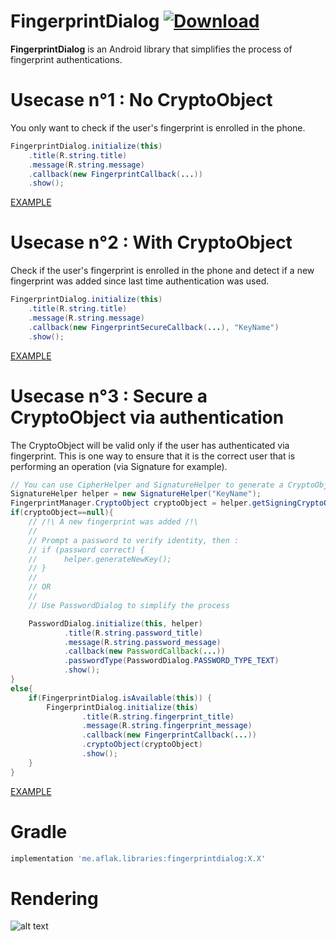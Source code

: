 # FingerprintDialog [ ![Download](https://api.bintray.com/packages/omaflak/maven/fingerprintdialog/images/download.svg) ](https://bintray.com/omaflak/maven/fingerprintdialog/_latestVersion)

**FingerprintDialog** is an Android library that simplifies the process of fingerprint authentications.

# Usecase n°1 : No CryptoObject

You only want to check if the user's fingerprint is enrolled in the phone.

```java
FingerprintDialog.initialize(this)
    .title(R.string.title)
    .message(R.string.message)
    .callback(new FingerprintCallback(...))
    .show();
```

[EXAMPLE](https://github.com/omaflak/FingerprintDialog-Library/blob/master/app/src/main/java/me/aflak/fingerprintdialoglibrary/FingerprintExample.java)
        
# Usecase n°2 : With CryptoObject

Check if the user's fingerprint is enrolled in the phone and detect if a new fingerprint was added since last time authentication was used.

```java
FingerprintDialog.initialize(this)
    .title(R.string.title)
    .message(R.string.message)
    .callback(new FingerprintSecureCallback(...), "KeyName")
    .show();
```
        
[EXAMPLE](https://github.com/omaflak/FingerprintDialog-Library/blob/master/app/src/main/java/me/aflak/fingerprintdialoglibrary/FingerprintSecureExample1.java)

# Usecase n°3 : Secure a CryptoObject via authentication

The CryptoObject will be valid only if the user has authenticated via fingerprint. This is one way to ensure that it is the correct user that is performing an operation (via Signature for example).

```java
// You can use CipherHelper and SignatureHelper to generate a CryptoObject, or you can create your own one
SignatureHelper helper = new SignatureHelper("KeyName");
FingerprintManager.CryptoObject cryptoObject = helper.getSigningCryptoObject();
if(cryptoObject==null){
    // /!\ A new fingerprint was added /!\
    //
    // Prompt a password to verify identity, then :
    // if (password correct) {
    //      helper.generateNewKey();
    // }
    //
    // OR
    //
    // Use PasswordDialog to simplify the process

    PasswordDialog.initialize(this, helper)
            .title(R.string.password_title)
            .message(R.string.password_message)
            .callback(new PasswordCallback(...))
            .passwordType(PasswordDialog.PASSWORD_TYPE_TEXT)
            .show();
}
else{
    if(FingerprintDialog.isAvailable(this)) {
        FingerprintDialog.initialize(this)
                .title(R.string.fingerprint_title)
                .message(R.string.fingerprint_message)
                .callback(new FingerprintCallback(...))
                .cryptoObject(cryptoObject)
                .show();
    }   
}
```

[EXAMPLE](https://github.com/omaflak/FingerprintDialog-Library/blob/master/app/src/main/java/me/aflak/fingerprintdialoglibrary/FingerprintSecureExample2.java)

# Gradle

```gradle
implementation 'me.aflak.libraries:fingerprintdialog:X.X'
```
    
# Rendering

![alt text](https://github.com/omaflak/FingerprintDialog/blob/master/GIF/demo.gif?raw=true)
